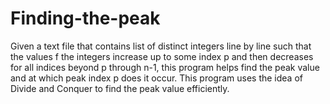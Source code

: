 # Finding-the-peak

Given a text file that contains list of distinct integers line by line such that the values f the integers increase up to some index p and then decreases for all indices beyond p through n-1, this program helps find the peak value and at which peak index p does it occur. This program uses the idea of Divide and Conquer to find the peak value efficiently.
